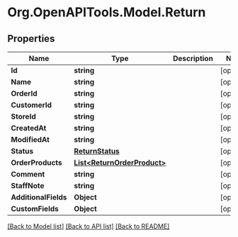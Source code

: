 # Org.OpenAPITools.Model.Return

## Properties

Name | Type | Description | Notes
------------ | ------------- | ------------- | -------------
**Id** | **string** |  | [optional] 
**Name** | **string** |  | [optional] 
**OrderId** | **string** |  | [optional] 
**CustomerId** | **string** |  | [optional] 
**StoreId** | **string** |  | [optional] 
**CreatedAt** | **string** |  | [optional] 
**ModifiedAt** | **string** |  | [optional] 
**Status** | [**ReturnStatus**](ReturnStatus.md) |  | [optional] 
**OrderProducts** | [**List&lt;ReturnOrderProduct&gt;**](ReturnOrderProduct.md) |  | [optional] 
**Comment** | **string** |  | [optional] 
**StaffNote** | **string** |  | [optional] 
**AdditionalFields** | **Object** |  | [optional] 
**CustomFields** | **Object** |  | [optional] 

[[Back to Model list]](../README.md#documentation-for-models) [[Back to API list]](../README.md#documentation-for-api-endpoints) [[Back to README]](../README.md)

